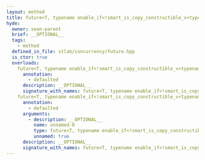 ```yaml
---
layout: method
title: future<T, typename enable_if<!smart_is_copy_constructible_v<typename void_to_monostate<T>::type>, void>::type>
hyde:
  owner: sean-parent
  brief: __OPTIONAL__
  tags:
    - method
  defined_in_file: stlab/concurrency/future.hpp
  is_ctor: true
  overloads:
    future<T, typename enable_if<!smart_is_copy_constructible_v<typename void_to_monostate<T>::type>, void>::type>():
      annotation:
        - defaulted
      description: __OPTIONAL__
      signature_with_names: future<T, typename enable_if<!smart_is_copy_constructible_v<typename void_to_monostate<T>::type>, void>::type>()
    future<T, typename enable_if<!smart_is_copy_constructible_v<typename void_to_monostate<T>::type>, void>::type>(future<T, typename enable_if<!smart_is_copy_constructible_v<typename void_to_monostate<T>::type>, void>::type> &&):
      annotation:
        - defaulted
      arguments:
        - description: __OPTIONAL__
          name: unnamed-0
          type: future<T, typename enable_if<!smart_is_copy_constructible_v<typename void_to_monostate<T>::type>, void>::type> &&
          unnamed: true
      description: __OPTIONAL__
      signature_with_names: future<T, typename enable_if<!smart_is_copy_constructible_v<typename void_to_monostate<T>::type>, void>::type>(future<T, typename enable_if<!smart_is_copy_constructible_v<typename void_to_monostate<T>::type>, void>::type> &&)
---
```

